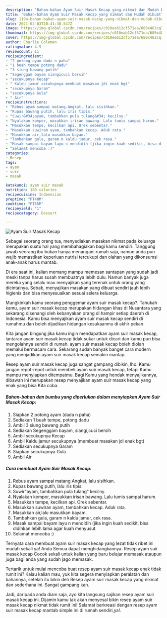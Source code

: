 ```yaml
---
description: "Bahan-bahan Ayam Suir Masak Kecap yang nikmat dan Mudah Dibuat"
title: "Bahan-bahan Ayam Suir Masak Kecap yang nikmat dan Mudah Dibuat"
slug: 1194-bahan-bahan-ayam-suir-masak-kecap-yang-nikmat-dan-mudah-dibuat
date: 2021-02-03T20:41:38.547Z
image: https://img-global.cpcdn.com/recipes/c010eab12cf571ea/680x482cq70/ayam-suir-masak-kecap-foto-resep-utama.jpg
thumbnail: https://img-global.cpcdn.com/recipes/c010eab12cf571ea/680x482cq70/ayam-suir-masak-kecap-foto-resep-utama.jpg
cover: https://img-global.cpcdn.com/recipes/c010eab12cf571ea/680x482cq70/ayam-suir-masak-kecap-foto-resep-utama.jpg
author: Charlie Coleman
ratingvalue: 4.9
reviewcount: 11
recipeingredient:
- "2 potong ayam dada n paha"
- "1 buah tempe potong dadu"
- "3 siung bawang putih"
- "Segenggam bayam siangicuci bersih"
- "secukupnya Kecap"
- " Kaldu jamur secukupnya membuat masakan jdi enak bgt"
- "secukupnya Garam"
- "secukupnya Gula"
- " Air"
recipeinstructions:
- "Rebus ayam sampai matang.Angkat, lalu sisihkan."
- "Kupas bawang putih, lalu iris tipis."
- "Suwir&#34;ayam, tambahkan pula tulang&#34; kecilny."
- "Nyalakan kompor, masukkan irisan bawang. Lalu tumis sampai harum."
- "Masukkan tempe, kecilkan api. Orek sebentar."
- "Masukkan suwiran ayam, tambahkan kecap. Aduk rata."
- "Masukkan air,lalu masukkan bayam."
- "Tambahkan gula, garam n kaldu jamur, cek rasa."
- "Masak sampai bayam layu n mendidih (jika ingin kuah sedikit, bisa didihkan lebih lama agar kuah menyusut."
- "Selamat mencoba :)"
categories:
- Resep
tags:
- ayam
- suir
- masak

katakunci: ayam suir masak 
nutrition: 180 calories
recipecuisine: Indonesian
preptime: "PT40M"
cooktime: "PT55M"
recipeyield: "1"
recipecategory: Dessert

---
```



![Ayam Suir Masak Kecap](https://img-global.cpcdn.com/recipes/c010eab12cf571ea/680x482cq70/ayam-suir-masak-kecap-foto-resep-utama.jpg)

Sebagai seorang orang tua, menyediakan masakan nikmat pada keluarga merupakan suatu hal yang membahagiakan bagi kamu sendiri. Tanggung jawab seorang ibu bukan hanya menangani rumah saja, namun anda pun wajib memastikan keperluan nutrisi tercukupi dan olahan yang dikonsumsi anak-anak harus mantab.

Di era  saat ini, kalian memang mampu memesan santapan yang sudah jadi meski tanpa harus susah membuatnya lebih dulu. Namun banyak juga mereka yang selalu mau menyajikan yang terenak untuk orang yang dicintainya. Sebab, menyajikan masakan yang dibuat sendiri jauh lebih higienis dan bisa menyesuaikan sesuai selera keluarga. 



Mungkinkah kamu seorang penggemar ayam suir masak kecap?. Tahukah kamu, ayam suir masak kecap merupakan hidangan khas di Nusantara yang sekarang disenangi oleh kebanyakan orang di hampir setiap daerah di Indonesia. Kamu bisa menyajikan ayam suir masak kecap sendiri di rumahmu dan boleh dijadikan hidangan kesukaanmu di akhir pekan.

Kita jangan bingung jika kamu ingin mendapatkan ayam suir masak kecap, lantaran ayam suir masak kecap tidak sukar untuk dicari dan kamu pun bisa mengolahnya sendiri di rumah. ayam suir masak kecap boleh diolah memalui bermacam cara. Sekarang sudah banyak banget cara modern yang menjadikan ayam suir masak kecap semakin mantap.

Resep ayam suir masak kecap juga sangat gampang dibikin, lho. Kamu jangan repot-repot untuk membeli ayam suir masak kecap, tetapi Kamu mampu menyiapkan ditempatmu. Bagi Kamu yang hendak menyajikannya, dibawah ini merupakan resep menyajikan ayam suir masak kecap yang enak yang bisa Kita coba.

<!--inarticleads1-->

##### Bahan-bahan dan bumbu yang diperlukan dalam menyiapkan Ayam Suir Masak Kecap:

1. Siapkan 2 potong ayam (dada n paha)
1. Sediakan 1 buah tempe, potong dadu
1. Ambil 3 siung bawang putih
1. Sediakan Segenggam bayam, siangi,cuci bersih
1. Ambil secukupnya Kecap
1. Ambil  Kaldu jamur secukupnya (membuat masakan jdi enak bgt)
1. Sediakan secukupnya Garam
1. Siapkan secukupnya Gula
1. Ambil  Air




<!--inarticleads2-->

##### Cara membuat Ayam Suir Masak Kecap:

1. Rebus ayam sampai matang.Angkat, lalu sisihkan.
1. Kupas bawang putih, lalu iris tipis.
1. Suwir&#34;ayam, tambahkan pula tulang&#34; kecilny.
1. Nyalakan kompor, masukkan irisan bawang. Lalu tumis sampai harum.
1. Masukkan tempe, kecilkan api. Orek sebentar.
1. Masukkan suwiran ayam, tambahkan kecap. Aduk rata.
1. Masukkan air,lalu masukkan bayam.
1. Tambahkan gula, garam n kaldu jamur, cek rasa.
1. Masak sampai bayam layu n mendidih (jika ingin kuah sedikit, bisa didihkan lebih lama agar kuah menyusut.
1. Selamat mencoba :)




Ternyata cara membuat ayam suir masak kecap yang lezat tidak ribet ini mudah sekali ya! Anda Semua dapat menghidangkannya. Resep ayam suir masak kecap Cocok sekali untuk kalian yang baru belajar memasak ataupun juga bagi anda yang sudah jago memasak.

Tertarik untuk mulai mencoba buat resep ayam suir masak kecap enak tidak rumit ini? Kalau kalian mau, yuk kita segera menyiapkan peralatan dan bahannya, setelah itu bikin deh Resep ayam suir masak kecap yang nikmat dan sederhana ini. Sangat gampang kan. 

Jadi, daripada anda diam saja, ayo kita langsung sajikan resep ayam suir masak kecap ini. Dijamin kamu tak akan menyesal bikin resep ayam suir masak kecap nikmat tidak rumit ini! Selamat berkreasi dengan resep ayam suir masak kecap mantab simple ini di rumah sendiri,ya!.

